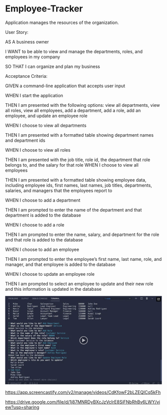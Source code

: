 # Employee-Tracker
Application manages the resources of the organization.

User Story:

AS A business owner

I WANT to be able to view and manage the departments, roles, and employees in my company

SO THAT I can organize and plan my business


Acceptance Criteria:


GIVEN a command-line application that accepts user input

WHEN I start the application

THEN I am presented with the following options: view all departments, view all roles, view all employees, add a department, add a role, add an employee, and update an employee role

WHEN I choose to view all departments

THEN I am presented with a formatted table showing department names and department ids

WHEN I choose to view all roles

THEN I am presented with the job title, role id, the department that role belongs to, and the salary for that role
WHEN I choose to view all employees

THEN I am presented with a formatted table showing employee data, including employee ids, first names, last names, job titles, departments, salaries, and managers that the employees report to

WHEN I choose to add a department

THEN I am prompted to enter the name of the department and that department is added to the database

WHEN I choose to add a role

THEN I am prompted to enter the name, salary, and department for the role and that role is added to the database

WHEN I choose to add an employee

THEN I am prompted to enter the employee’s first name, last name, role, and manager, and that employee is added to the database

WHEN I choose to update an employee role

THEN I am prompted to select an employee to update and their new role and this information is updated in the database 

![alt text](12-sql-homework-video-thumbnail.png)

https://app.screencastify.com/v2/manage/videos/CdKfowF2bLZEQICq5kFh

https://drive.google.com/file/d/1j87MNRDyBXcJzVcIrE8SiFNbRhBv6LWY/view?usp=sharing


